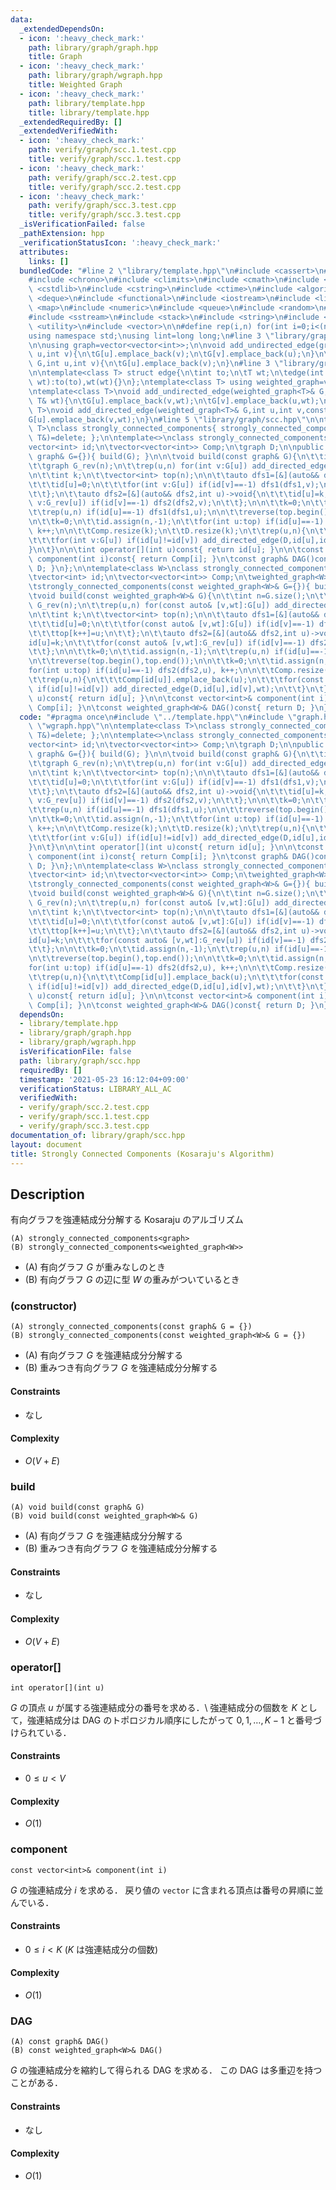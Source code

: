 ```yaml
---
data:
  _extendedDependsOn:
  - icon: ':heavy_check_mark:'
    path: library/graph/graph.hpp
    title: Graph
  - icon: ':heavy_check_mark:'
    path: library/graph/wgraph.hpp
    title: Weighted Graph
  - icon: ':heavy_check_mark:'
    path: library/template.hpp
    title: library/template.hpp
  _extendedRequiredBy: []
  _extendedVerifiedWith:
  - icon: ':heavy_check_mark:'
    path: verify/graph/scc.1.test.cpp
    title: verify/graph/scc.1.test.cpp
  - icon: ':heavy_check_mark:'
    path: verify/graph/scc.2.test.cpp
    title: verify/graph/scc.2.test.cpp
  - icon: ':heavy_check_mark:'
    path: verify/graph/scc.3.test.cpp
    title: verify/graph/scc.3.test.cpp
  _isVerificationFailed: false
  _pathExtension: hpp
  _verificationStatusIcon: ':heavy_check_mark:'
  attributes:
    links: []
  bundledCode: "#line 2 \"library/template.hpp\"\n#include <cassert>\n#include <cctype>\n\
    #include <chrono>\n#include <climits>\n#include <cmath>\n#include <cstdio>\n#include\
    \ <cstdlib>\n#include <cstring>\n#include <ctime>\n#include <algorithm>\n#include\
    \ <deque>\n#include <functional>\n#include <iostream>\n#include <limits>\n#include\
    \ <map>\n#include <numeric>\n#include <queue>\n#include <random>\n#include <set>\n\
    #include <sstream>\n#include <stack>\n#include <string>\n#include <tuple>\n#include\
    \ <utility>\n#include <vector>\n\n#define rep(i,n) for(int i=0;i<(n);i++)\n\n\
    using namespace std;\nusing lint=long long;\n#line 3 \"library/graph/graph.hpp\"\
    \n\nusing graph=vector<vector<int>>;\n\nvoid add_undirected_edge(graph& G,int\
    \ u,int v){\n\tG[u].emplace_back(v);\n\tG[v].emplace_back(u);\n}\n\nvoid add_directed_edge(graph&\
    \ G,int u,int v){\n\tG[u].emplace_back(v);\n}\n#line 3 \"library/graph/wgraph.hpp\"\
    \n\ntemplate<class T> struct edge{\n\tint to;\n\tT wt;\n\tedge(int to,const T&\
    \ wt):to(to),wt(wt){}\n};\ntemplate<class T> using weighted_graph=vector<vector<edge<T>>>;\n\
    \ntemplate<class T>\nvoid add_undirected_edge(weighted_graph<T>& G,int u,int v,const\
    \ T& wt){\n\tG[u].emplace_back(v,wt);\n\tG[v].emplace_back(u,wt);\n}\n\ntemplate<class\
    \ T>\nvoid add_directed_edge(weighted_graph<T>& G,int u,int v,const T& wt){\n\t\
    G[u].emplace_back(v,wt);\n}\n#line 5 \"library/graph/scc.hpp\"\n\ntemplate<class\
    \ T>\nclass strongly_connected_components{ strongly_connected_components(const\
    \ T&)=delete; };\n\ntemplate<>\nclass strongly_connected_components<graph>{\n\t\
    vector<int> id;\n\tvector<vector<int>> Comp;\n\tgraph D;\n\npublic:\n\tstrongly_connected_components(const\
    \ graph& G={}){ build(G); }\n\n\tvoid build(const graph& G){\n\t\tint n=G.size();\n\
    \t\tgraph G_rev(n);\n\t\trep(u,n) for(int v:G[u]) add_directed_edge(G_rev,v,u);\n\
    \n\t\tint k;\n\t\tvector<int> top(n);\n\n\t\tauto dfs1=[&](auto&& dfs1,int u)->void{\n\
    \t\t\tid[u]=0;\n\t\t\tfor(int v:G[u]) if(id[v]==-1) dfs1(dfs1,v);\n\t\t\ttop[k++]=u;\n\
    \t\t};\n\t\tauto dfs2=[&](auto&& dfs2,int u)->void{\n\t\t\tid[u]=k;\n\t\t\tfor(int\
    \ v:G_rev[u]) if(id[v]==-1) dfs2(dfs2,v);\n\t\t};\n\n\t\tk=0;\n\t\tid.assign(n,-1);\n\
    \t\trep(u,n) if(id[u]==-1) dfs1(dfs1,u);\n\n\t\treverse(top.begin(),top.end());\n\
    \n\t\tk=0;\n\t\tid.assign(n,-1);\n\t\tfor(int u:top) if(id[u]==-1) dfs2(dfs2,u),\
    \ k++;\n\n\t\tComp.resize(k);\n\t\tD.resize(k);\n\t\trep(u,n){\n\t\t\tComp[id[u]].emplace_back(u);\n\
    \t\t\tfor(int v:G[u]) if(id[u]!=id[v]) add_directed_edge(D,id[u],id[v]);\n\t\t\
    }\n\t}\n\n\tint operator[](int u)const{ return id[u]; }\n\n\tconst vector<int>&\
    \ component(int i)const{ return Comp[i]; }\n\tconst graph& DAG()const{ return\
    \ D; }\n};\n\ntemplate<class W>\nclass strongly_connected_components<weighted_graph<W>>{\n\
    \tvector<int> id;\n\tvector<vector<int>> Comp;\n\tweighted_graph<W> D;\n\npublic:\n\
    \tstrongly_connected_components(const weighted_graph<W>& G={}){ build(G); }\n\n\
    \tvoid build(const weighted_graph<W>& G){\n\t\tint n=G.size();\n\t\tweighted_graph<W>\
    \ G_rev(n);\n\t\trep(u,n) for(const auto& [v,wt]:G[u]) add_directed_edge(G_rev,v,u,wt);\n\
    \n\t\tint k;\n\t\tvector<int> top(n);\n\n\t\tauto dfs1=[&](auto&& dfs1,int u)->void{\n\
    \t\t\tid[u]=0;\n\t\t\tfor(const auto& [v,wt]:G[u]) if(id[v]==-1) dfs1(dfs1,v);\n\
    \t\t\ttop[k++]=u;\n\t\t};\n\t\tauto dfs2=[&](auto&& dfs2,int u)->void{\n\t\t\t\
    id[u]=k;\n\t\t\tfor(const auto& [v,wt]:G_rev[u]) if(id[v]==-1) dfs2(dfs2,v);\n\
    \t\t};\n\n\t\tk=0;\n\t\tid.assign(n,-1);\n\t\trep(u,n) if(id[u]==-1) dfs1(dfs1,u);\n\
    \n\t\treverse(top.begin(),top.end());\n\n\t\tk=0;\n\t\tid.assign(n,-1);\n\t\t\
    for(int u:top) if(id[u]==-1) dfs2(dfs2,u), k++;\n\n\t\tComp.resize(k);\n\t\tD.resize(k);\n\
    \t\trep(u,n){\n\t\t\tComp[id[u]].emplace_back(u);\n\t\t\tfor(const auto& [v,wt]:G[u])\
    \ if(id[u]!=id[v]) add_directed_edge(D,id[u],id[v],wt);\n\t\t}\n\t}\n\n\tint operator[](int\
    \ u)const{ return id[u]; }\n\n\tconst vector<int>& component(int i)const{ return\
    \ Comp[i]; }\n\tconst weighted_graph<W>& DAG()const{ return D; }\n};\n"
  code: "#pragma once\n#include \"../template.hpp\"\n#include \"graph.hpp\"\n#include\
    \ \"wgraph.hpp\"\n\ntemplate<class T>\nclass strongly_connected_components{ strongly_connected_components(const\
    \ T&)=delete; };\n\ntemplate<>\nclass strongly_connected_components<graph>{\n\t\
    vector<int> id;\n\tvector<vector<int>> Comp;\n\tgraph D;\n\npublic:\n\tstrongly_connected_components(const\
    \ graph& G={}){ build(G); }\n\n\tvoid build(const graph& G){\n\t\tint n=G.size();\n\
    \t\tgraph G_rev(n);\n\t\trep(u,n) for(int v:G[u]) add_directed_edge(G_rev,v,u);\n\
    \n\t\tint k;\n\t\tvector<int> top(n);\n\n\t\tauto dfs1=[&](auto&& dfs1,int u)->void{\n\
    \t\t\tid[u]=0;\n\t\t\tfor(int v:G[u]) if(id[v]==-1) dfs1(dfs1,v);\n\t\t\ttop[k++]=u;\n\
    \t\t};\n\t\tauto dfs2=[&](auto&& dfs2,int u)->void{\n\t\t\tid[u]=k;\n\t\t\tfor(int\
    \ v:G_rev[u]) if(id[v]==-1) dfs2(dfs2,v);\n\t\t};\n\n\t\tk=0;\n\t\tid.assign(n,-1);\n\
    \t\trep(u,n) if(id[u]==-1) dfs1(dfs1,u);\n\n\t\treverse(top.begin(),top.end());\n\
    \n\t\tk=0;\n\t\tid.assign(n,-1);\n\t\tfor(int u:top) if(id[u]==-1) dfs2(dfs2,u),\
    \ k++;\n\n\t\tComp.resize(k);\n\t\tD.resize(k);\n\t\trep(u,n){\n\t\t\tComp[id[u]].emplace_back(u);\n\
    \t\t\tfor(int v:G[u]) if(id[u]!=id[v]) add_directed_edge(D,id[u],id[v]);\n\t\t\
    }\n\t}\n\n\tint operator[](int u)const{ return id[u]; }\n\n\tconst vector<int>&\
    \ component(int i)const{ return Comp[i]; }\n\tconst graph& DAG()const{ return\
    \ D; }\n};\n\ntemplate<class W>\nclass strongly_connected_components<weighted_graph<W>>{\n\
    \tvector<int> id;\n\tvector<vector<int>> Comp;\n\tweighted_graph<W> D;\n\npublic:\n\
    \tstrongly_connected_components(const weighted_graph<W>& G={}){ build(G); }\n\n\
    \tvoid build(const weighted_graph<W>& G){\n\t\tint n=G.size();\n\t\tweighted_graph<W>\
    \ G_rev(n);\n\t\trep(u,n) for(const auto& [v,wt]:G[u]) add_directed_edge(G_rev,v,u,wt);\n\
    \n\t\tint k;\n\t\tvector<int> top(n);\n\n\t\tauto dfs1=[&](auto&& dfs1,int u)->void{\n\
    \t\t\tid[u]=0;\n\t\t\tfor(const auto& [v,wt]:G[u]) if(id[v]==-1) dfs1(dfs1,v);\n\
    \t\t\ttop[k++]=u;\n\t\t};\n\t\tauto dfs2=[&](auto&& dfs2,int u)->void{\n\t\t\t\
    id[u]=k;\n\t\t\tfor(const auto& [v,wt]:G_rev[u]) if(id[v]==-1) dfs2(dfs2,v);\n\
    \t\t};\n\n\t\tk=0;\n\t\tid.assign(n,-1);\n\t\trep(u,n) if(id[u]==-1) dfs1(dfs1,u);\n\
    \n\t\treverse(top.begin(),top.end());\n\n\t\tk=0;\n\t\tid.assign(n,-1);\n\t\t\
    for(int u:top) if(id[u]==-1) dfs2(dfs2,u), k++;\n\n\t\tComp.resize(k);\n\t\tD.resize(k);\n\
    \t\trep(u,n){\n\t\t\tComp[id[u]].emplace_back(u);\n\t\t\tfor(const auto& [v,wt]:G[u])\
    \ if(id[u]!=id[v]) add_directed_edge(D,id[u],id[v],wt);\n\t\t}\n\t}\n\n\tint operator[](int\
    \ u)const{ return id[u]; }\n\n\tconst vector<int>& component(int i)const{ return\
    \ Comp[i]; }\n\tconst weighted_graph<W>& DAG()const{ return D; }\n};\n"
  dependsOn:
  - library/template.hpp
  - library/graph/graph.hpp
  - library/graph/wgraph.hpp
  isVerificationFile: false
  path: library/graph/scc.hpp
  requiredBy: []
  timestamp: '2021-05-23 16:12:04+09:00'
  verificationStatus: LIBRARY_ALL_AC
  verifiedWith:
  - verify/graph/scc.2.test.cpp
  - verify/graph/scc.1.test.cpp
  - verify/graph/scc.3.test.cpp
documentation_of: library/graph/scc.hpp
layout: document
title: Strongly Connected Components (Kosaraju's Algorithm)
---
```


## Description
有向グラフを強連結成分分解する Kosaraju のアルゴリズム
```
(A) strongly_connected_components<graph>
(B) strongly_connected_components<weighted_graph<W>>
```
- (A) 有向グラフ $G$ が重みなしのとき
- (B) 有向グラフ $G$ の辺に型 $W$ の重みがついているとき

### (constructor)
```
(A) strongly_connected_components(const graph& G = {})
(B) strongly_connected_components(const weighted_graph<W>& G = {})
```
- (A) 有向グラフ $G$ を強連結成分分解する
- (B) 重みつき有向グラフ $G$ を強連結成分分解する

#### Constraints
- なし

#### Complexity
- $O(V+E)$

### build
```
(A) void build(const graph& G)
(B) void build(const weighted_graph<W>& G)
```
- (A) 有向グラフ $G$ を強連結成分分解する
- (B) 重みつき有向グラフ $G$ を強連結成分分解する

#### Constraints
- なし

#### Complexity
- $O(V+E)$

### operator[]
```
int operator[](int u)
```
$G$ の頂点 $u$ が属する強連結成分の番号を求める．\\
強連結成分の個数を $K$ として，強連結成分は DAG のトポロジカル順序にしたがって $0,1,\ldots,K-1$ と番号づけられている．

#### Constraints
- $0\le u\lt V$

#### Complexity
- $O(1)$

### component
```
const vector<int>& component(int i)
```
$G$ の強連結成分 $i$ を求める．
戻り値の ``vector`` に含まれる頂点は番号の昇順に並んでいる．

#### Constraints
- $0\le i\lt K$ ($K$ は強連結成分の個数)

#### Complexity
- $O(1)$

### DAG
```
(A) const graph& DAG()
(B) const weighted_graph<W>& DAG()
```
$G$ の強連結成分を縮約して得られる DAG を求める．
この DAG は多重辺を持つことがある．

#### Constraints
- なし

#### Complexity
- $O(1)$

